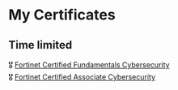 # My Certificates

## Time limited
🎖️ [Fortinet Certified Fundamentals Cybersecurity](https://github.com/emre-mr246/emre-mr246/blob/main/certificates/fortinet/fundamentals.md)  
🎖️ [Fortinet Certified Associate Cybersecurity](https://github.com/emre-mr246/emre-mr246/blob/main/certificates/fortinet/associate.md)
